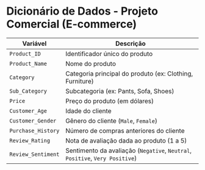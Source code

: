 # Dicionário de Dados - Projeto Comercial (E-commerce)

| Variável             | Descrição                                                                 |
|----------------------|---------------------------------------------------------------------------|
| `Product_ID`         | Identificador único do produto                                            |
| `Product_Name`       | Nome do produto                                                           |
| `Category`           | Categoria principal do produto (ex: Clothing, Furniture)                  |
| `Sub_Category`       | Subcategoria (ex: Pants, Sofa, Shoes)                                     |
| `Price`              | Preço do produto (em dólares)                                             |
| `Customer_Age`       | Idade do cliente                                                          |
| `Customer_Gender`    | Gênero do cliente (`Male`, `Female`)                                      |
| `Purchase_History`   | Número de compras anteriores do cliente                                   |
| `Review_Rating`      | Nota de avaliação dada ao produto (1 a 5)                                 |
| `Review_Sentiment`   | Sentimento da avaliação (`Negative`, `Neutral`, `Positive`, `Very Positive`) |
